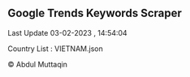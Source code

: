 

## Google Trends Keywords Scraper 
 
Last Update 03-02-2023 , 14:54:04

Country List :
VIETNAM.json



© Abdul Muttaqin 
